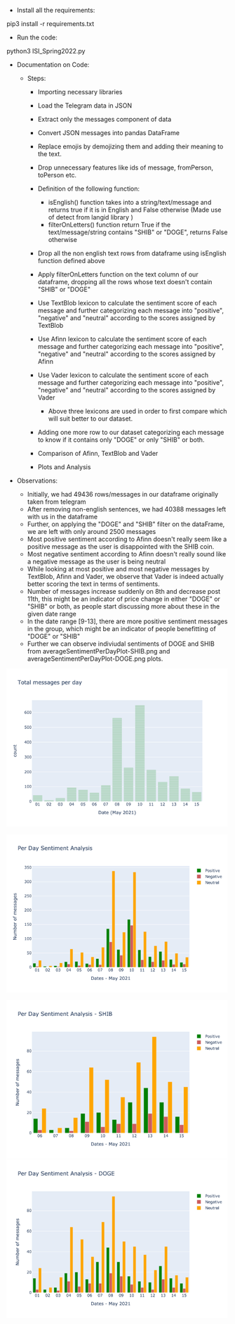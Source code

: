 * Install all the requirements:

pip3 install -r requirements.txt

* Run the code:

python3 ISI_Spring2022.py 

* Documentation on Code:

  * Steps:
    * Importing necessary libraries
    * Load the Telegram data in JSON
    * Extract only the messages component of data
    * Convert JSON messages into pandas DataFrame
    * Replace emojis by demojizing them and adding their meaning to the text.
    * Drop unnecessary features like ids of message, fromPerson, toPerson etc.
    * Definition of the following function:
        * isEnglish() function takes into a string/text/message and returns true if it is in English and False otherwise (Made use of detect from langid library )
        * filterOnLetters() function return True if the text/message/string contains "SHIB" or "DOGE", returns False otherwise

    * Drop all the non english text rows from dataframe using isEnglish function defined above
    * Apply filterOnLetters function on the text column of our dataframe, dropping all the rows whose text doesn't contain "SHIB" or "DOGE"
    * Use TextBlob lexicon to calculate the sentiment score of each message and further categorizing each message into "positive", "negative" and "neutral" according to the scores assigned by TextBlob
    * Use Afinn lexicon to calculate the sentiment score of each message and further categorizing each message into "positive", "negative" and "neutral" according to the scores assigned by Afinn
    * Use Vader lexicon to calculate the sentiment score of each message and further categorizing each message into "positive", "negative" and "neutral" according to the scores assigned by Vader
        * Above three lexicons are used in order to first compare which will suit better to our dataset.
    * Adding one more row to our dataset categorizing each message to know if it contains only "DOGE" or only "SHIB" or both.
    * Comparison of Afinn, TextBlob and Vader
    * Plots and Analysis


* Observations:
    * Initially, we had 49436 rows/messages in our dataframe originally taken from telegram
    * After removing non-english sentences, we had 40388 messages left with us in the dataframe
    * Further, on applying the "DOGE" and "SHIB" filter on the dataFrame, we are left with only around 2500 messages
    * Most positive sentiment according to Afinn doesn't really seem like a positive message as the user is disappointed with the SHIB coin.
    * Most negative sentiment according to Afinn doesn't really sound like a negative message as the user is being neutral
    * While looking at most positive and most negative messages by TextBlob, Afinn and Vader, we observe that Vader is indeed actually better scoring the text in terms of sentiments.
    * Number of messages increase suddenly on 8th and decrease post 11th, this might be an indicator of price change in either "DOGE" or "SHIB" or both, as people start discussing more about these in the given date range
    * In the date range [9-13], there are more positive sentiment messages in the group, which might be an indicator of people benefitting of "DOGE" or "SHIB"
    * Further we can observe indiviudal sentiments of DOGE and SHIB from averageSentimentPerDayPlot-SHIB.png and averageSentimentPerDayPlot-DOGE.png plots.

![alt text](TotalMessagesPerDay.png)

![alt text](averageSentimentPerDayPlot.png)

![alt text](averageSentimentPerDayPlot-SHIB.png)
![alt text](averageSentimentPerDayPlot-DOGE.png)